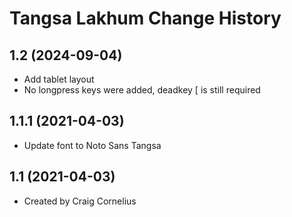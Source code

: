 Tangsa Lakhum Change History
====================

1.2 (2024-09-04)
----------------
* Add tablet layout
* No longpress keys were added, deadkey [ is still required

1.1.1 (2021-04-03)
----------------
* Update font to Noto Sans Tangsa

1.1 (2021-04-03)
----------------
* Created by Craig Cornelius
